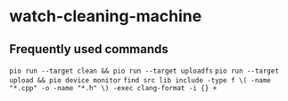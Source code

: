 # watch-cleaning-machine

## Frequently used commands
`pio run --target clean && pio run --target uploadfs`
`pio run --target upload && pio device monitor`
`find src lib include -type f \( -name "*.cpp" -o -name "*.h" \) -exec clang-format -i {} +`